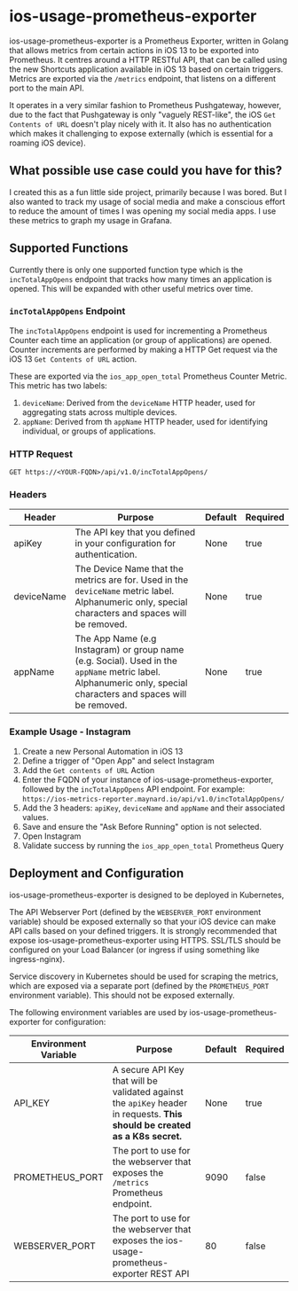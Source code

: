# ios-usage-prometheus-exporter

ios-usage-prometheus-exporter is a Prometheus Exporter, written in Golang that allows metrics from certain actions in iOS 13 to be exported into Prometheus. It centres around a HTTP RESTful API, that can be called using the new Shortcuts application available in iOS 13 based on certain triggers. Metrics are exported via the `/metrics` endpoint, that listens on a different port to the main API.

It operates in a very similar fashion to Prometheus Pushgateway, however, due to the fact that Pushgateway is only "vaguely REST-like", the iOS `Get Contents of URL` doesn't play nicely with it. It also has no authentication which makes it challenging to expose externally (which is essential for a roaming iOS device).

## What possible use case could you have for this?

I created this as a fun little side project, primarily because I was bored. But I also wanted to track my usage of social media and make a conscious effort to reduce the amount of times I was opening my social media apps. I use these metrics to graph my usage in Grafana.

## Supported Functions

Currently there is only one supported function type which is the `incTotalAppOpens` endpoint that tracks how many times an application is opened. This will be expanded with other useful metrics over time.

### `incTotalAppOpens` Endpoint

The `incTotalAppOpens` endpoint is used for incrementing a Prometheus Counter each time an application (or group of applications) are opened. Counter increments are performed by making a HTTP Get request via the iOS 13 `Get Contents of URL` action.

These are exported via the `ios_app_open_total` Prometheus Counter Metric. This metric has two labels:
1. `deviceName`: Derived from the `deviceName` HTTP header, used for aggregating stats across multiple devices.
2. `appName`: Derived from th `appName` HTTP header, used for identifying individual, or groups of applications.

### HTTP Request
`GET https://<YOUR-FQDN>/api/v1.0/incTotalAppOpens/`

### Headers

| Header      | Purpose                                                                                                                                             | Default   | Required  |
| ---         | ---                                                                                                                                                 | ---       | ---       |
| apiKey      | The API key that you defined in your configuration for authentication.                                                                              | None      | true      |
| deviceName  | The Device Name that the metrics are for. Used in the `deviceName` metric label. Alphanumeric only, special characters and spaces will be removed.  | None      | true      |
| appName     | The App Name (e.g Instagram) or group name (e.g. Social). Used in the `appName` metric label. Alphanumeric only, special characters and spaces will be removed.                                                                                                                                                                                          | None      | true      |

### Example Usage - Instagram

1. Create a new Personal Automation in iOS 13
2. Define a trigger of "Open App" and select Instagram
3. Add the `Get contents of URL` Action
4. Enter the FQDN of your instance of ios-usage-prometheus-exporter, followed by the `incTotalAppOpens` API endpoint. For example: `https://ios-metrics-reporter.maynard.io/api/v1.0/incTotalAppOpens/`
5. Add the 3 headers: `apiKey`, `deviceName` and `appName` and their associated values.
6. Save and ensure the "Ask Before Running" option is not selected.
7. Open Instagram
8. Validate success by running the `ios_app_open_total` Prometheus Query

## Deployment and Configuration

ios-usage-prometheus-exporter is designed to be deployed in Kubernetes, 

The API Webserver Port (defined by the `WEBSERVER_PORT` environment variable) should be exposed externally so that your iOS device can make API calls based on your defined triggers. It is strongly recommended that expose ios-usage-prometheus-exporter using HTTPS. SSL/TLS should be configured on your Load Balancer (or ingress if using something like ingress-nginx).

Service discovery in Kubernetes should be used for scraping the metrics, which are exposed via a separate port (defined by the `PROMETHEUS_PORT` environment variable). This should not be exposed externally. 

The following environment variables are used by ios-usage-prometheus-exporter for configuration:

| Environment Variable  | Purpose                                                                                                                       | Default   | Required  |
| ---                   | ---                                                                                                                           | ---       | ---       |
| API_KEY               | A secure API Key that will be validated against the `apiKey` header in requests. **This should be created as a K8s secret.**  | None      | true      |
| PROMETHEUS_PORT       | The port to use for the webserver that exposes the `/metrics` Prometheus endpoint.                                            | 9090      | false     |
| WEBSERVER_PORT        | The port to use for the webserver that exposes the ios-usage-prometheus-exporter REST API                                     | 80        | false     |